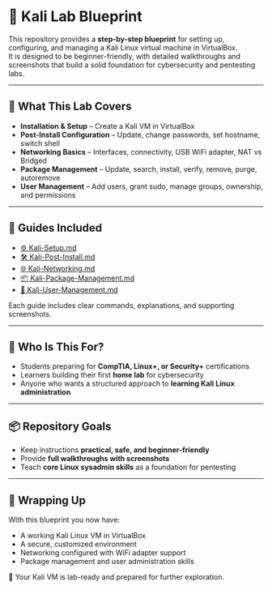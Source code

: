 # 🐉 Kali Lab Blueprint

This repository provides a **step-by-step blueprint** for setting up, configuring, and managing a Kali Linux virtual machine in VirtualBox.  
It is designed to be beginner-friendly, with detailed walkthroughs and screenshots that build a solid foundation for cybersecurity and pentesting labs.

---

## 📜 What This Lab Covers

- **Installation & Setup** – Create a Kali VM in VirtualBox  
- **Post-Install Configuration** – Update, change passwords, set hostname, switch shell  
- **Networking Basics** – Interfaces, connectivity, USB WiFi adapter, NAT vs Bridged  
- **Package Management** – Update, search, install, verify, remove, purge, autoremove  
- **User Management** – Add users, grant sudo, manage groups, ownership, and permissions  

---

## 📂 Guides Included

- [⚙️ Kali-Setup.md](./Kali-Setup.md)  
- [🛠 Kali-Post-Install.md](./Kali-Post-Install.md)  
- [🌐 Kali-Networking.md](./Kali-Networking.md)  
- [📦 Kali-Package-Management.md](./Kali-Package-Management.md)  
- [👤 Kali-User-Management.md](./Kali-User-Management.md)  

Each guide includes clear commands, explanations, and supporting screenshots.

---

## 📌 Who Is This For?

- Students preparing for **CompTIA, Linux+, or Security+** certifications  
- Learners building their first **home lab** for cybersecurity  
- Anyone who wants a structured approach to **learning Kali Linux administration**  

---

## 📦 Repository Goals

- Keep instructions **practical, safe, and beginner-friendly**  
- Provide **full walkthroughs with screenshots**  
- Teach **core Linux sysadmin skills** as a foundation for pentesting  

---

## 📌 Wrapping Up

With this blueprint you now have:  
- A working Kali Linux VM in VirtualBox  
- A secure, customized environment  
- Networking configured with WiFi adapter support  
- Package management and user administration skills  

🐉 Your Kali VM is lab-ready and prepared for further exploration.
